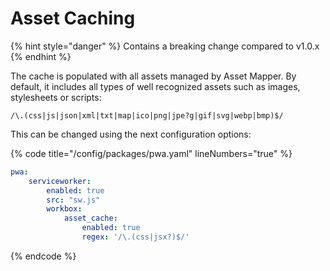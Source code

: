 # Asset Caching

{% hint style="danger" %}
Contains a breaking change compared to v1.0.x
{% endhint %}

The cache is populated with all assets managed by Asset Mapper. By default, it includes all types of well recognized assets such as images, stylesheets or scripts:

```regex
/\.(css|js|json|xml|txt|map|ico|png|jpe?g|gif|svg|webp|bmp)$/
```

This can be changed using the next configuration options:

{% code title="/config/packages/pwa.yaml" lineNumbers="true" %}
```yaml
pwa:
    serviceworker:
        enabled: true
        src: "sw.js"
        workbox:
            asset_cache:
                enabled: true
                regex: '/\.(css|jsx?)$/'
```
{% endcode %}
